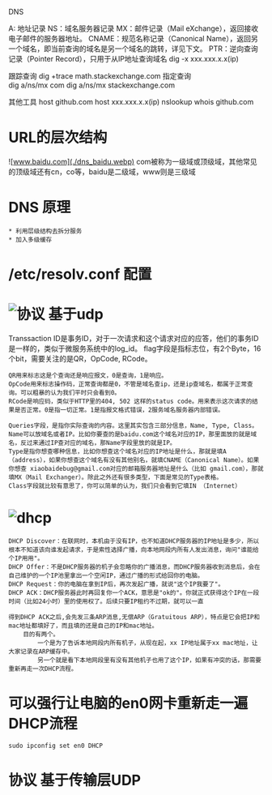 DNS

A: 地址记录
NS：域名服务器记录
MX：邮件记录（Mail eXchange），返回接收电子邮件的服务器地址。
CNAME：规范名称记录（Canonical Name），返回另一个域名，即当前查询的域名是另一个域名的跳转，详见下文。
PTR：逆向查询记录（Pointer Record），只用于从IP地址查询域名
   dig -x xxx.xxx.x.x(ip)
      
跟踪查询
  dig +trace math.stackexchange.com
指定查询  
  dig a/ns/mx com
  dig a/ns/mx stackexchange.com

其他工具
  host github.com
  host xxx.xxx.x.x(ip)
  nslookup
  whois github.com



  # URL的层次结构
  ![www.baidu.com](./dns_baidu.webp)
    com被称为一级域或顶级域，其他常见的顶级域还有cn，co等，baidu是二级域，www则是三级域


# DNS 原理 
    * 利用层级结构去拆分服务
    * 加入多级缓存


# /etc/resolv.conf 配置

# ![协议](./dns_protocol.webp) 基于udp
Transsaction ID是事务ID，对于一次请求和这个请求对应的应答，他们的事务ID是一样的，类似于微服务系统中的log_id。
flag字段是指标志位，有2个Byte，16个bit，需要关注的是QR，OpCode,  RCode。

    QR用来标志这是个查询还是响应报文，0是查询，1是响应。
    OpCode用来标志操作码，正常查询都是0，不管是域名查ip，还是ip查域名，都属于正常查询。可以粗暴的认为我们平时只会看到0。
    RCode是响应码，类似于HTTP里的404, 502 这样的status code。用来表示这次请求的结果是否正常。0是指一切正常。1是指报文格式错误，2服务域名服务器内部错误。

    Queries字段，是指你实际查询的内容。这里其实包含三部分信息，Name, Type, Class。
    Name可以放域名或者IP。比如你要查的是baidu.com这个域名对应的IP，那里面放的就是域名，反过来通过IP查对应的域名，那Name字段里放的就是IP。
    Type是指你想查哪种信息，比如你想查这个域名对应的IP地址是什么，那就是填A（address），如果你想查这个域名有没有其他别名，就填CNAME（Canonical Name）。如果你想查 xiaobaidebug@gmail.com对应的邮箱服务器地址是什么（比如 gmail.com），那就填MX（Mail Exchanger）。除此之外还有很多类型，下面是常见的Type表格。
    Class字段就比较有意思了，你可以简单的认为，我们只会看到它填IN （Internet）



# ![dhcp](./dhcp_net.webp)

    DHCP Discover：在联网时，本机由于没有IP，也不知道DHCP服务器的IP地址是多少，所以根本不知道该向谁发起请求，于是索性选择广播，向本地网段内所有人发出消息，询问"谁能给个IP用用"。
    DHCP Offer：不是DHCP服务器的机子会忽略你的广播消息，而DHCP服务器收到消息后，会在自己维护的一个IP池里拿出一个空闲IP，通过广播的形式给回你的电脑。
    DHCP Request：你的电脑在拿到IP后，再次发起广播，就说"这个IP我要了"。
    DHCP ACK：DHCP服务器此时再回复你一个ACK，意思是"ok的"。你就正式获得这个IP在一段时间（比如24小时）里的使用权了。后续只要IP租约不过期，就可以一直

    得到DHCP ACK之后,会先发三条ARP消息,无偿ARP（Gratuitous ARP），特点是它会把IP和mac地址都填好了，而且填的还是自己的IP和mac地址。
        目的有两个。
            一个是为了告诉本地网段内所有机子，从现在起，xx IP地址属于xx mac地址，让大家记录在ARP缓存中。
            另一个就是看下本地网段里有没有其他机子也用了这个IP，如果有冲突的话，那需要重新再走一次DHCP流程。


# 可以强行让电脑的en0网卡重新走一遍DHCP流程
    sudo ipconfig set en0 DHCP

# 协议 基于传输层UDP
